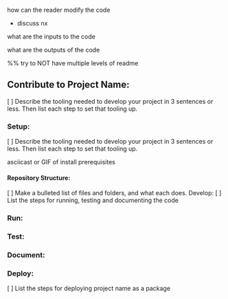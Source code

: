 how can the reader modify the code

- discuss nx

what are the inputs to the code

what are the outputs of the code

%% try to NOT have multiple levels of readme

## Contribute to Project Name:

[ ] Describe the tooling needed to develop your project in 3 sentences or less. Then list each step to set that tooling up.

### Setup:

[ ] Describe the tooling needed to develop your project in 3 sentences or less. Then list each step to set that tooling up.

asciicast or GIF of install prerequisites

#### Repository Structure:

[ ] Make a bulleted list of files and folders, and what each does. Develop:
[ ] List the steps for running, testing and documenting the code

### Run:

### Test:

### Document:

### Deploy:

[ ] List the steps for deploying project name as a package
